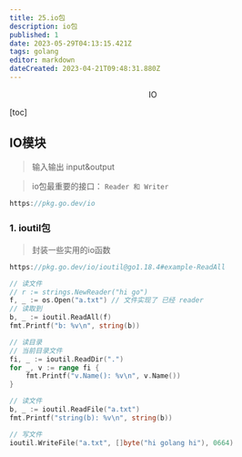 ```yaml
---
title: 25.io包
description: io包
published: 1
date: 2023-05-29T04:13:15.421Z
tags: golang
editor: markdown
dateCreated: 2023-04-21T09:48:31.880Z
---
```


<center>IO</center>



[toc]





## IO模块

> 输入输出 input&output

> io包最重要的接口： `Reader 和 Writer`

```go
https://pkg.go.dev/io
```





### 1. ioutil包

> 封装一些实用的io函数

```go
https://pkg.go.dev/io/ioutil@go1.18.4#example-ReadAll
```

```go 
// 读文件
// r := strings.NewReader("hi go")
f, _ := os.Open("a.txt") // 文件实现了 已经 reader
// 读取到
b, _ := ioutil.ReadAll(f)
fmt.Printf("b: %v\n", string(b))
```

```go
// 读目录
// 当前目录文件
fi, _ := ioutil.ReadDir(".")
for _, v := range fi {
    fmt.Printf("v.Name(): %v\n", v.Name())
}
```

```go
// 读文件
b, _ := ioutil.ReadFile("a.txt")
fmt.Printf("string(b): %v\n", string(b))
```

```go
// 写文件
ioutil.WriteFile("a.txt", []byte("hi golang hi"), 0664)
```

